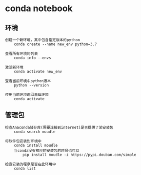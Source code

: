# conda notebook
## 环境
    创建一个新环境，其中包含指定版本的python
        conda create --name new_env python=3.7
        
    查看所有环境的列表
        conda info --envs

    激活新环境
        conda activate new_env

    查看当前环境中python版本
        python --version

    停用当前环境返回基础环境
        conda activate

## 管理包
    检查Anaconda储存库(需要连接到internet)是否提供了某安装包
        conda search moudle

    将软件包安装到环境中
        conda install moudle
        当conda没有相应的安装包的时候也可以
            pip install moudle -i https://pypi.douban.com/simple

    检查安装的程序是否在此环境中
        conda list
